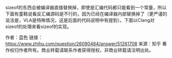 sizeof的东西会被编译器直接替换掉，即使是汇编代码都只能看到一个常量，所以下面有童鞋说看反汇编源码是不行的，因为已经在编译器内部替换掉了（更严谨的说法是，VLA是特殊情况，这是后面的代码说明中有提到）。下面以Clang对sizeof的处理来看sizeof的实现。

作者：蓝色
链接：https://www.zhihu.com/question/26090484/answer/51261708
来源：知乎
著作权归作者所有。商业转载请联系作者获得授权，非商业转载请注明出处。

